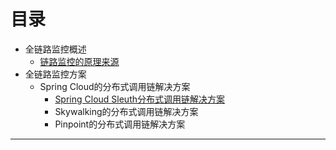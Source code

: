 # 目录
* 全链路监控概述
  * [链路监控的原理来源](https://weread.qq.com/web/reader/71d32370716443e271df020kf4b32ef025ef4b9ec30acd6)  
* 全链路监控方案
  * Spring Cloud的分布式调用链解决方案
    * [Spring Cloud Sleuth分布式调用链解决方案](https://github.com/stevenli91748/JAVA-Architecture/blob/master/JAVA%20Framework/Spring%20Cloud/Spring%20Cloud%E5%8E%9F%E7%94%9F%E5%8F%8A%E5%85%B6%E4%BB%96%E6%95%B4%E5%90%88%E7%BB%84%E4%BB%B6/Sleuth.md)
    * Skywalking的分布式调用链解决方案 
    * Pinpoint的分布式调用链解决方案 



---

